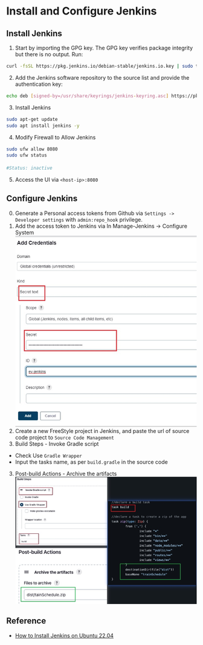 # Install and Configure Jenkins
## Install Jenkins
1. Start by importing the GPG key. The GPG key verifies package integrity but there is no output. Run:
```bash
curl -fsSL https://pkg.jenkins.io/debian-stable/jenkins.io.key | sudo tee /usr/share/keyrings/jenkins-keyring.asc > /dev/null
```
2. Add the Jenkins software repository to the source list and provide the authentication key:
```bash
echo deb [signed-by=/usr/share/keyrings/jenkins-keyring.asc] https://pkg.jenkins.io/debian-stable binary/ | sudo tee /etc/apt/sources.list.d/jenkins.list > /dev/null
```
3. Install Jenkins
```bash
sudo apt-get update
sudo apt install jenkins -y
```
4. Modify Firewall to Allow Jenkins
```bash
sudo ufw allow 8080
sudo ufw status

#Status: inactive
```
5. Access the UI via `<host-ip>:8080`

## Configure Jenkins
0. Generate a Personal access tokens from Github via `Settings -> Developer settings` with `admin:repo_hook` privilege.
1. Add the access token to Jenkins via In Manage-Jenkins -> Configure System
![img](./img/token.jpg)
1. Create a new FreeStyle project in Jenkins, and paste the url of source code project to `Source Code Management`
2. Build Steps - Invoke Gradle script
- Check Use `Gradle Wrapper`
- Input the tasks name, as per `build.gradle` in the source code
3. Post-build Actions - Archive the artifacts
![img](./img/build-steps.jpg)

## Reference
- [How to Install Jenkins on Ubuntu 22.04](https://phoenixnap.com/kb/install-jenkins-ubuntu)